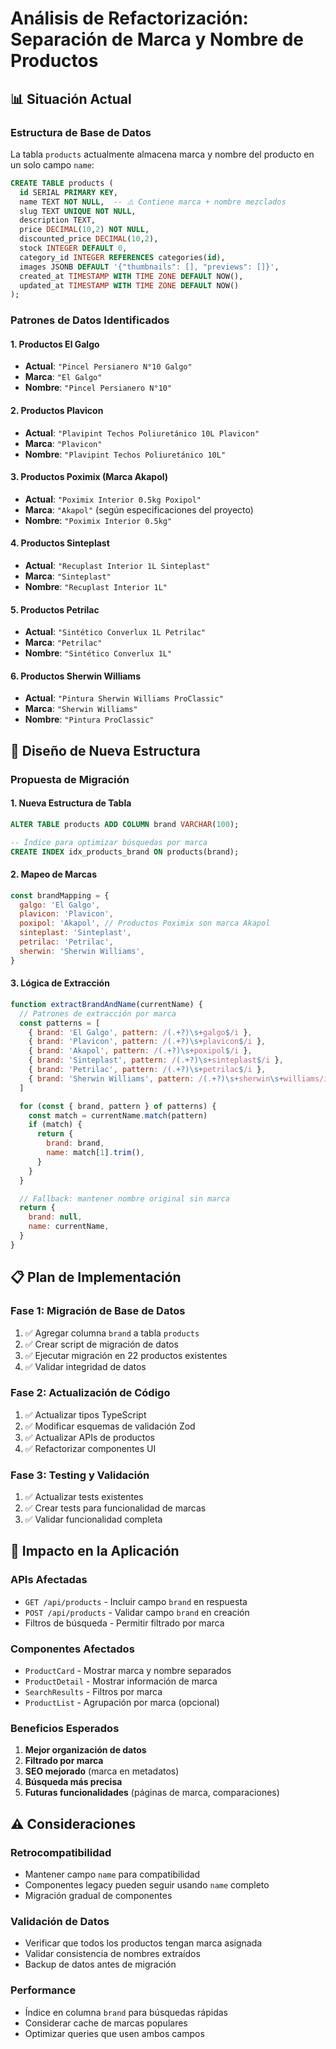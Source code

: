 # Análisis de Refactorización: Separación de Marca y Nombre de Productos

## 📊 Situación Actual

### Estructura de Base de Datos

La tabla `products` actualmente almacena marca y nombre del producto en un solo campo `name`:

```sql
CREATE TABLE products (
  id SERIAL PRIMARY KEY,
  name TEXT NOT NULL,  -- ⚠️ Contiene marca + nombre mezclados
  slug TEXT UNIQUE NOT NULL,
  description TEXT,
  price DECIMAL(10,2) NOT NULL,
  discounted_price DECIMAL(10,2),
  stock INTEGER DEFAULT 0,
  category_id INTEGER REFERENCES categories(id),
  images JSONB DEFAULT '{"thumbnails": [], "previews": []}',
  created_at TIMESTAMP WITH TIME ZONE DEFAULT NOW(),
  updated_at TIMESTAMP WITH TIME ZONE DEFAULT NOW()
);
```

### Patrones de Datos Identificados

#### 1. Productos El Galgo

- **Actual**: `"Pincel Persianero N°10 Galgo"`
- **Marca**: `"El Galgo"`
- **Nombre**: `"Pincel Persianero N°10"`

#### 2. Productos Plavicon

- **Actual**: `"Plavipint Techos Poliuretánico 10L Plavicon"`
- **Marca**: `"Plavicon"`
- **Nombre**: `"Plavipint Techos Poliuretánico 10L"`

#### 3. Productos Poximix (Marca Akapol)

- **Actual**: `"Poximix Interior 0.5kg Poxipol"`
- **Marca**: `"Akapol"` (según especificaciones del proyecto)
- **Nombre**: `"Poximix Interior 0.5kg"`

#### 4. Productos Sinteplast

- **Actual**: `"Recuplast Interior 1L Sinteplast"`
- **Marca**: `"Sinteplast"`
- **Nombre**: `"Recuplast Interior 1L"`

#### 5. Productos Petrilac

- **Actual**: `"Sintético Converlux 1L Petrilac"`
- **Marca**: `"Petrilac"`
- **Nombre**: `"Sintético Converlux 1L"`

#### 6. Productos Sherwin Williams

- **Actual**: `"Pintura Sherwin Williams ProClassic"`
- **Marca**: `"Sherwin Williams"`
- **Nombre**: `"Pintura ProClassic"`

## 🎯 Diseño de Nueva Estructura

### Propuesta de Migración

#### 1. Nueva Estructura de Tabla

```sql
ALTER TABLE products ADD COLUMN brand VARCHAR(100);

-- Índice para optimizar búsquedas por marca
CREATE INDEX idx_products_brand ON products(brand);
```

#### 2. Mapeo de Marcas

```javascript
const brandMapping = {
  galgo: 'El Galgo',
  plavicon: 'Plavicon',
  poxipol: 'Akapol', // Productos Poximix son marca Akapol
  sinteplast: 'Sinteplast',
  petrilac: 'Petrilac',
  sherwin: 'Sherwin Williams',
}
```

#### 3. Lógica de Extracción

```javascript
function extractBrandAndName(currentName) {
  // Patrones de extracción por marca
  const patterns = [
    { brand: 'El Galgo', pattern: /(.+?)\s+galgo$/i },
    { brand: 'Plavicon', pattern: /(.+?)\s+plavicon$/i },
    { brand: 'Akapol', pattern: /(.+?)\s+poxipol$/i },
    { brand: 'Sinteplast', pattern: /(.+?)\s+sinteplast$/i },
    { brand: 'Petrilac', pattern: /(.+?)\s+petrilac$/i },
    { brand: 'Sherwin Williams', pattern: /(.+?)\s+sherwin\s+williams/i },
  ]

  for (const { brand, pattern } of patterns) {
    const match = currentName.match(pattern)
    if (match) {
      return {
        brand: brand,
        name: match[1].trim(),
      }
    }
  }

  // Fallback: mantener nombre original sin marca
  return {
    brand: null,
    name: currentName,
  }
}
```

## 📋 Plan de Implementación

### Fase 1: Migración de Base de Datos

1. ✅ Agregar columna `brand` a tabla `products`
2. ✅ Crear script de migración de datos
3. ✅ Ejecutar migración en 22 productos existentes
4. ✅ Validar integridad de datos

### Fase 2: Actualización de Código

1. ✅ Actualizar tipos TypeScript
2. ✅ Modificar esquemas de validación Zod
3. ✅ Actualizar APIs de productos
4. ✅ Refactorizar componentes UI

### Fase 3: Testing y Validación

1. ✅ Actualizar tests existentes
2. ✅ Crear tests para funcionalidad de marcas
3. ✅ Validar funcionalidad completa

## 🔄 Impacto en la Aplicación

### APIs Afectadas

- `GET /api/products` - Incluir campo `brand` en respuesta
- `POST /api/products` - Validar campo `brand` en creación
- Filtros de búsqueda - Permitir filtrado por marca

### Componentes Afectados

- `ProductCard` - Mostrar marca y nombre separados
- `ProductDetail` - Mostrar información de marca
- `SearchResults` - Filtros por marca
- `ProductList` - Agrupación por marca (opcional)

### Beneficios Esperados

1. **Mejor organización de datos**
2. **Filtrado por marca**
3. **SEO mejorado** (marca en metadatos)
4. **Búsqueda más precisa**
5. **Futuras funcionalidades** (páginas de marca, comparaciones)

## ⚠️ Consideraciones

### Retrocompatibilidad

- Mantener campo `name` para compatibilidad
- Componentes legacy pueden seguir usando `name` completo
- Migración gradual de componentes

### Validación de Datos

- Verificar que todos los productos tengan marca asignada
- Validar consistencia de nombres extraídos
- Backup de datos antes de migración

### Performance

- Índice en columna `brand` para búsquedas rápidas
- Considerar cache de marcas populares
- Optimizar queries que usen ambos campos
